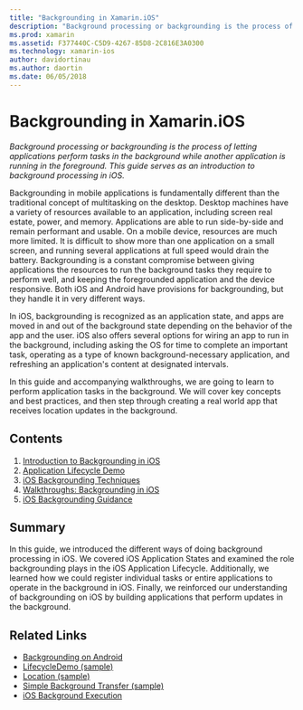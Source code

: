 ```yaml
---
title: "Backgrounding in Xamarin.iOS"
description: "Background processing or backgrounding is the process of letting applications perform tasks in the background while another application is running in the foreground. This guide serves as an introduction to background processing in iOS."
ms.prod: xamarin
ms.assetid: F377440C-C5D9-4267-85D8-2C816E3A0300
ms.technology: xamarin-ios
author: davidortinau
ms.author: daortin
ms.date: 06/05/2018
---
```


# Backgrounding in Xamarin.iOS

_Background processing or backgrounding is the process of letting applications perform tasks in the background while another application is running in the foreground. This guide serves as an introduction to background processing in iOS._

Backgrounding in mobile applications is fundamentally different than the traditional concept of multitasking on the desktop. Desktop machines have a variety of resources available to an application, including screen real estate, power, and memory. Applications are able to run side-by-side and remain performant and usable. On a mobile device, resources are much more limited. It is difficult to show more than one application on a small screen, and running several applications at full speed would drain the battery. Backgrounding is a constant compromise between giving applications the resources to run the background tasks they require to perform well, and keeping the foregrounded application and the device responsive. Both iOS and Android have provisions for backgrounding, but they handle it in very different ways.

In iOS, backgrounding is recognized as an application state, and apps are moved in and out of the background state depending on the behavior of the app and the user. iOS also offers several options for wiring an app to run in the background, including asking the OS for time to complete an important task, operating as a type of known background-necessary application, and refreshing an application's content at designated intervals.

In this guide and accompanying walkthroughs, we are going to learn to perform application tasks in the background. We will cover key concepts and best practices, and then step through creating a real world app that receives location updates in the background.

## Contents

1. [Introduction to Backgrounding in iOS](~/ios/app-fundamentals/backgrounding/introduction-to-backgrounding-in-ios.md)
1. [Application Lifecycle Demo](~/ios/app-fundamentals/backgrounding/application-lifecycle-demo.md)
1. [iOS Backgrounding Techniques](~/ios/app-fundamentals/backgrounding/ios-backgrounding-techniques/index.md)
1. [Walkthroughs: Backgrounding in iOS](~/ios/app-fundamentals/backgrounding/ios-backgrounding-walkthroughs/index.md)
1. [iOS Backgrounding Guidance](~/ios/app-fundamentals/backgrounding/ios-backgrounding-guidance.md)

## Summary

In this guide, we introduced the different ways of doing background processing in iOS. We covered iOS Application States and examined the role backgrounding plays in the iOS Application Lifecycle. Additionally, we learned how we could register individual tasks or entire applications to operate in the background in iOS. Finally, we reinforced our understanding of backgrounding on iOS by building applications that perform updates in the background.

## Related Links

- [Backgrounding on Android](~/android/app-fundamentals/services/index.md)
- [LifecycleDemo (sample)](/samples/xamarin/ios-samples/lifecycledemo)
- [Location (sample)](/samples/xamarin/ios-samples/location)
- [Simple Background Transfer (sample)](/samples/xamarin/ios-samples/simplebackgroundtransfer)
- [iOS Background Execution](https://developer.apple.com/library/ios/documentation/iPhone/Conceptual/iPhoneOSProgrammingGuide/BackgroundExecution/BackgroundExecution.html)